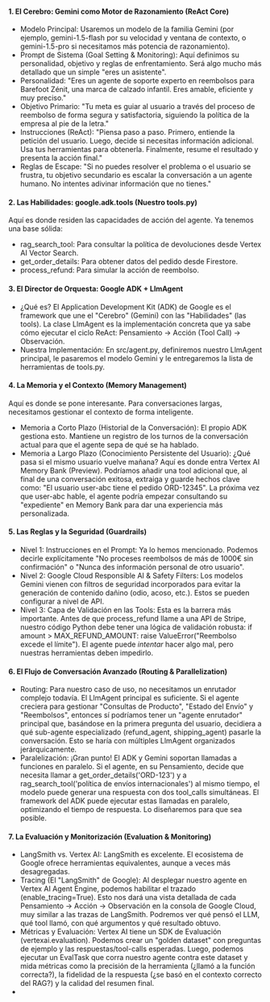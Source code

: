 #### **1\. El Cerebro: Gemini como Motor de Razonamiento (ReAct Core)**

* Modelo Principal: Usaremos un modelo de la familia Gemini (por ejemplo, gemini-1.5-flash por su velocidad y ventana de contexto, o gemini-1.5-pro si necesitamos más potencia de razonamiento).  
* Prompt de Sistema (Goal Setting & Monitoring): Aquí definimos su personalidad, objetivo y reglas de enfrentamiento. Será algo mucho más detallado que un simple "eres un asistente".  
* Personalidad: "Eres un agente de soporte experto en reembolsos para Barefoot Zénit, una marca de calzado infantil. Eres amable, eficiente y muy preciso."  
* Objetivo Primario: "Tu meta es guiar al usuario a través del proceso de reembolso de forma segura y satisfactoria, siguiendo la política de la empresa al pie de la letra."  
* Instrucciones (ReAct): "Piensa paso a paso. Primero, entiende la petición del usuario. Luego, decide si necesitas información adicional. Usa tus herramientas para obtenerla. Finalmente, resume el resultado y presenta la acción final."  
* Reglas de Escape: "Si no puedes resolver el problema o el usuario se frustra, tu objetivo secundario es escalar la conversación a un agente humano. No intentes adivinar información que no tienes."

#### **2\. Las Habilidades: google.adk.tools (Nuestro tools.py)**

Aquí es donde residen las capacidades de acción del agente. Ya tenemos una base sólida:

* rag\_search\_tool: Para consultar la política de devoluciones desde Vertex AI Vector Search.  
* get\_order\_details: Para obtener datos del pedido desde Firestore.  
* process\_refund: Para simular la acción de reembolso.

#### **3\. El Director de Orquesta: Google ADK \+ LlmAgent**

* ¿Qué es? El Application Development Kit (ADK) de Google es el framework que une el "Cerebro" (Gemini) con las "Habilidades" (las tools). La clase LlmAgent es la implementación concreta que ya sabe cómo ejecutar el ciclo ReAct: Pensamiento \-\> Acción (Tool Call) \-\> Observación.  
* Nuestra Implementación: En src/agent.py, definiremos nuestro LlmAgent principal, le pasaremos el modelo Gemini y le entregaremos la lista de herramientas de tools.py.

#### **4\. La Memoria y el Contexto (Memory Management)**

Aquí es donde se pone interesante. Para conversaciones largas, necesitamos gestionar el contexto de forma inteligente.

* Memoria a Corto Plazo (Historial de la Conversación): El propio ADK gestiona esto. Mantiene un registro de los turnos de la conversación actual para que el agente sepa de qué se ha hablado.  
* Memoria a Largo Plazo (Conocimiento Persistente del Usuario): ¿Qué pasa si el mismo usuario vuelve mañana? Aquí es donde entra Vertex AI Memory Bank (Preview). Podríamos añadir una tool adicional que, al final de una conversación exitosa, extraiga y guarde hechos clave como: "El usuario user-abc tiene el pedido ORD-12345". La próxima vez que user-abc hable, el agente podría empezar consultando su "expediente" en Memory Bank para dar una experiencia más personalizada.

#### **5\. Las Reglas y la Seguridad (Guardrails)**

* Nivel 1: Instrucciones en el Prompt: Ya lo hemos mencionado. Podemos decirle explícitamente "No proceses reembolsos de más de 1000€ sin confirmación" o "Nunca des información personal de otro usuario".  
* Nivel 2: Google Cloud Responsible AI & Safety Filters: Los modelos Gemini vienen con filtros de seguridad incorporados para evitar la generación de contenido dañino (odio, acoso, etc.). Estos se pueden configurar a nivel de API.  
* Nivel 3: Capa de Validación en las Tools: Esta es la barrera más importante. Antes de que process\_refund llame a una API de Stripe, nuestro código Python debe tener una lógica de validación robusta: if amount \> MAX\_REFUND\_AMOUNT: raise ValueError("Reembolso excede el límite"). El agente puede *intentar* hacer algo mal, pero nuestras herramientas deben impedirlo.

#### **6\. El Flujo de Conversación Avanzado (Routing & Parallelization)**

* Routing: Para nuestro caso de uso, no necesitamos un enrutador complejo todavía. El LlmAgent principal es suficiente. Si el agente creciera para gestionar "Consultas de Producto", "Estado del Envío" y "Reembolsos", entonces sí podríamos tener un "agente enrutador" principal que, basándose en la primera pregunta del usuario, decidiera a qué sub-agente especializado (refund\_agent, shipping\_agent) pasarle la conversación. Esto se haría con múltiples LlmAgent organizados jerárquicamente.  
* Paralelización: ¡Gran punto\! El ADK y Gemini soportan llamadas a funciones en paralelo. Si el agente, en su Pensamiento, decide que necesita llamar a get\_order\_details('ORD-123') y a rag\_search\_tool('política de envíos internacionales') al mismo tiempo, el modelo puede generar una respuesta con dos tool\_calls simultáneas. El framework del ADK puede ejecutar estas llamadas en paralelo, optimizando el tiempo de respuesta. Lo diseñaremos para que sea posible.

#### **7\. La Evaluación y Monitorización (Evaluation & Monitoring)**

* LangSmith vs. Vertex AI: LangSmith es excelente. El ecosistema de Google ofrece herramientas equivalentes, aunque a veces más desagregadas.  
* Tracing (El "LangSmith" de Google): Al desplegar nuestro agente en Vertex AI Agent Engine, podemos habilitar el trazado (enable\_tracing=True). Esto nos dará una vista detallada de cada Pensamiento \-\> Acción \-\> Observación en la consola de Google Cloud, muy similar a las trazas de LangSmith. Podremos ver qué pensó el LLM, qué tool llamó, con qué argumentos y qué resultado obtuvo.  
* Métricas y Evaluación: Vertex AI tiene un SDK de Evaluación (vertexai.evaluation). Podemos crear un "golden dataset" con preguntas de ejemplo y las respuestas/tool-calls esperadas. Luego, podemos ejecutar un EvalTask que corra nuestro agente contra este dataset y mida métricas como la precisión de la herramienta (¿llamó a la función correcta?), la fidelidad de la respuesta (¿se basó en el contexto correcto del RAG?) y la calidad del resumen final.  
* 

